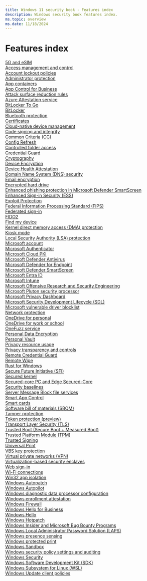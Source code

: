 ```yaml
---
title: Windows 11 security book - Features index
description: Windows security book features index.
ms.topic: overview
ms.date: 11/18/2024
---
```


# Features index

[5G and eSIM](operating-system-security-network-security.md#5g-and-esim)<br>[Access management and control](identity-protection-advanced-credential-protection.md#access-management-and-control)<br>[Account lockout policies](identity-protection-advanced-credential-protection.md#account-lockout-policies)<br>[Administrator protection](application-security-application-and-driver-control.md#-administrator-protection)<br>[App containers](application-security-application-isolation.md#app-containers)<br>[App Control for Business](application-security-application-and-driver-control.md#app-control-for-business)<br>[Attack surface reduction rules](operating-system-security-virus-and-threat-protection.md#attack-surface-reduction-rules)<br>[Azure Attestation service](cloud-services-protect-your-work-information.md#-azure-attestation-service)<br>[BitLocker To Go](operating-system-security-encryption-and-data-protection.md#bitlocker-to-go)<br>[BitLocker](operating-system-security-encryption-and-data-protection.md#bitlocker)<br>[Bluetooth protection](operating-system-security-network-security.md#bluetooth-protection)<br>[Certificates](operating-system-security-system-security.md#certificates)<br>[Cloud-native device management](cloud-services-protect-your-work-information.md#cloud-native-device-management)<br>[Code signing and integrity](operating-system-security-system-security.md#code-signing-and-integrity)<br>[Common Criteria (CC)](security-foundation-certification.md#common-criteria-cc)<br>[Config Refresh](operating-system-security-system-security.md#-config-refresh)<br>[Controlled folder access](operating-system-security-virus-and-threat-protection.md#controlled-folder-access)<br>[Credential Guard](identity-protection-advanced-credential-protection.md#credential-guard)<br>[Cryptography](operating-system-security-system-security.md#cryptography)<br>[Device Encryption](operating-system-security-encryption-and-data-protection.md#device-encryption)<br>[Device Health Attestation](operating-system-security-system-security.md#device-health-attestation)<br>[Domain Name System (DNS) security](operating-system-security-network-security.md#domain-name-system-dns-security)<br>[Email encryption](operating-system-security-encryption-and-data-protection.md#email-encryption)<br>[Encrypted hard drive](operating-system-security-encryption-and-data-protection.md#encrypted-hard-drive)<br>[Enhanced phishing protection in Microsoft Defender SmartScreen](identity-protection-passwordless-sign-in.md#enhanced-phishing-protection-in-microsoft-defender-smartscreen)<br>[Enhanced Sign-in Security (ESS)](identity-protection-passwordless-sign-in.md#enhanced-sign-in-security-ess)<br>[Exploit Protection](operating-system-security-virus-and-threat-protection.md#exploit-protection)<br>[Federal Information Processing Standard (FIPS)](security-foundation-certification.md#federal-information-processing-standard-fips)<br>[Federated sign-in](identity-protection-passwordless-sign-in.md#federated-sign-in)<br>[FIDO2](identity-protection-passwordless-sign-in.md#fido2)<br>[Find my device](cloud-services-protect-your-personal-information.md#find-my-device)<br>[Kernel direct memory access (DMA) protection](hardware-security-silicon-assisted-security.md#kernel-direct-memory-access-dma-protection)<br>[Kiosk mode](operating-system-security-system-security.md#kiosk-mode)<br>[Local Security Authority (LSA) protection](identity-protection-advanced-credential-protection.md#local-security-authority-lsa-protection)<br>[Microsoft account](cloud-services-protect-your-personal-information.md#microsoft-account)<br>[Microsoft Authenticator](identity-protection-passwordless-sign-in.md#microsoft-authenticator)<br>[Microsoft Cloud PKI](cloud-services-protect-your-work-information.md#microsoft-cloud-pki)<br>[Microsoft Defender Antivirus](operating-system-security-virus-and-threat-protection.md#microsoft-defender-antivirus)<br>[Microsoft Defender for Endpoint](cloud-services-protect-your-work-information.md#-microsoft-defender-for-endpoint)<br>[Microsoft Defender SmartScreen](operating-system-security-virus-and-threat-protection.md#microsoft-defender-smartscreen)<br>[Microsoft Entra ID](cloud-services-protect-your-work-information.md#-microsoft-entra-id)<br>[Microsoft Intune](cloud-services-protect-your-work-information.md#-microsoft-intune)<br>[Microsoft Offensive Research and Security Engineering](security-foundation-offensive-research.md#microsoft-offensive-research-and-security-engineering)<br>[Microsoft Pluton security processor](hardware-security-hardware-root-of-trust.md#microsoft-pluton-security-processor)<br>[Microsoft Privacy Dashboard](privacy-controls.md#microsoft-privacy-dashboard)<br>[Microsoft Security Development Lifecycle (SDL)](security-foundation-offensive-research.md#microsoft-security-development-lifecycle-sdl)<br>[Microsoft vulnerable driver blocklist](application-security-application-and-driver-control.md#microsoft-vulnerable-driver-blocklist)<br>[Network protection](operating-system-security-virus-and-threat-protection.md#network-protection)<br>[OneDrive for personal](cloud-services-protect-your-personal-information.md#onedrive-for-personal)<br>[OneDrive for work or school](cloud-services-protect-your-work-information.md#-onedrive-for-work-or-school)<br>[OneFuzz service](security-foundation-offensive-research.md#onefuzz-service)<br>[Personal Data Encryption](operating-system-security-encryption-and-data-protection.md#personal-data-encryption)<br>[Personal Vault](cloud-services-protect-your-personal-information.md#personal-vault)<br>[Privacy resource usage](privacy-controls.md#privacy-resource-usage)<br>[Privacy transparency and controls](privacy-controls.md#privacy-transparency-and-controls)<br>[Remote Credential Guard](identity-protection-advanced-credential-protection.md#remote-credential-guard)<br>[Remote Wipe](cloud-services-protect-your-work-information.md#remote-wipe)<br>[Rust for Windows](operating-system-security-system-security.md#-rust-for-windows)<br>[Secure Future Initiative (SFI)](security-foundation-offensive-research.md#secure-future-initiative-sfi)<br>[Secured kernel](hardware-security-silicon-assisted-security.md#secured-kernel)<br>[Secured-core PC and Edge Secured-Core](hardware-security-silicon-assisted-security.md#secured-core-pc-and-edge-secured-core)<br>[Security baselines](cloud-services-protect-your-work-information.md#security-baselines)<br>[Server Message Block file services](operating-system-security-network-security.md#server-message-block-file-services)<br>[Smart App Control](application-security-application-and-driver-control.md#smart-app-control)<br>[Smart cards](identity-protection-passwordless-sign-in.md#smart-cards)<br>[Software bill of materials (SBOM)](security-foundation-secure-supply-chain.md#software-bill-of-materials-sbom)<br>[Tamper protection](operating-system-security-virus-and-threat-protection.md#tamper-protection)<br>[Token protection (preview)](identity-protection-advanced-credential-protection.md#token-protection-preview)<br>[Transport Layer Security (TLS)](operating-system-security-network-security.md#transport-layer-security-tls)<br>[Trusted Boot (Secure Boot + Measured Boot)](operating-system-security-system-security.md#trusted-boot-secure-boot--measured-boot)<br>[Trusted Platform Module (TPM)](hardware-security-hardware-root-of-trust.md#trusted-platform-module-tpm)<br>[Trusted Signing](application-security-application-and-driver-control.md#-trusted-signing)<br>[Universal Print](cloud-services-protect-your-work-information.md#-universal-print)<br>[VBS key protection](identity-protection-advanced-credential-protection.md#-vbs-key-protection)<br>[Virtual private networks (VPN)](operating-system-security-network-security.md#virtual-private-networks-vpn)<br>[Virtualization-based security enclaves](application-security-application-isolation.md#-virtualization-based-security-enclaves)<br>[Web sign-in](identity-protection-passwordless-sign-in.md#web-sign-in)<br>[Wi-Fi connections](operating-system-security-network-security.md#wi-fi-connections)<br>[Win32 app isolation](application-security-application-isolation.md#-win32-app-isolation)<br>[Windows Autopatch](cloud-services-protect-your-work-information.md#windows-autopatch)<br>[Windows Autopilot](cloud-services-protect-your-work-information.md#windows-autopilot)<br>[Windows diagnostic data processor configuration](privacy-controls.md#windows-diagnostic-data-processor-configuration)<br>[Windows enrollment attestation](cloud-services-protect-your-work-information.md#windows-enrollment-attestation)<br>[Windows Firewall](operating-system-security-network-security.md#windows-firewall)<br>[Windows Hello for Business](identity-protection-passwordless-sign-in.md#windows-hello-for-business)<br>[Windows Hello](identity-protection-passwordless-sign-in.md#windows-hello)<br>[Windows Hotpatch](cloud-services-protect-your-work-information.md#-windows-hotpatch)<br>[Windows Insider and Microsoft Bug Bounty Programs](security-foundation-offensive-research.md#windows-insider-and-microsoft-bug-bounty-programs)<br>[Windows Local Administrator Password Solution (LAPS)](cloud-services-protect-your-work-information.md#windows-local-administrator-password-solution-laps)<br>[Windows presence sensing](identity-protection-passwordless-sign-in.md#windows-presence-sensing)<br>[Windows protected print](operating-system-security-system-security.md#-windows-protected-print)<br>[Windows Sandbox](application-security-application-isolation.md#windows-sandbox)<br>[Windows security policy settings and auditing](operating-system-security-system-security.md#windows-security-policy-settings-and-auditing)<br>[Windows Security](operating-system-security-system-security.md#windows-security)<br>[Windows Software Development Kit (SDK)](security-foundation-secure-supply-chain.md#windows-software-development-kit-sdk)<br>[Windows Subsystem for Linux (WSL)](application-security-application-isolation.md#windows-subsystem-for-linux-wsl)<br>[Windows Update client policies](cloud-services-protect-your-work-information.md#windows-update-for-business)